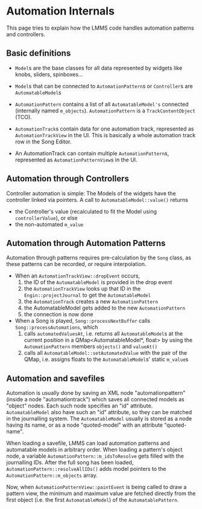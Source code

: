 # Automation Internals

This page tries to explain how the LMMS code handles automation patterns and controllers.

## Basic definitions

* `Model`s are the base classes for all data represented by widgets like knobs, sliders, spinboxes...
* `Model`s that can be connected to `AutomationPattern`s or `Controller`s are `AutomatableModel`s
* `AutomationPattern` contains a list of all `AutomatableModel's` connected (internally named `m_objects`). `AutomationPattern` is a `TrackContentObject` (TCO).

* `AutomationTrack`s contain data for one automation track, represented as `AutomationTrackView` in the UI. This is basically
  a whole automation track row in the Song Editor.
* An AutomationTrack can contain multiple `AutomationPattern`s, represented as `AutomationPatternView`s in the UI.

## Automation through Controllers

Controller automation is simple: The Models of the widgets have the controller linked via pointers. A call to `AutomatableModel::value()` returns

* the Controller's value (recalculated to fit the Model using `controllerValue`), or else
* the non-automated `m_value`

## Automation through Automation Patterns

Automation through patterns requires pre-calculation by the `Song` class, as these patterns can be recorded, or require interpolation.

* When an `AutomationTrackView::dropEvent` occurs,
  1. the ID of the `AutomatableModel` is provided in the drop event
  2. the `AutomationTrackView` looks up that ID in the `Engin::projectJournal` to get the `AutomatableModel`
  3. the `AutomationTrack` creates a new `AutomationPattern`
  4. the AutomatableModel gets added to the new `AutomationPattern`
  5. the connection is now done
* When a Song is played, `Song::processNextBuffer` calls `Song::processAutomations`, which
  1. calls `automatedValuesAt`, i.e. returns all `AutomatableModel`s at the current position in a QMap<AutomatableModel*, float> by using the `AutomationPattern` members `objects()` and `valueAt()`
  2. calls all `AutomatableModel::setAutomatedValue` with the pair of the QMap, i.e. assigns floats to the `AutomatableModel`s' static `m_value`s

## Automation and savefiles

Automation is usually done by saving an XML node "automationpattern" (inside a node "automationtrack") which saves all connected models as "object" nodes. Each such node specifies an "id" attribute. `AutomatableModel` also have such an "id" attribute, so they can be matched in the journalling system. The `AutomatableModel` usually is stored as a node having its name, or as a node "quoted-model" with an attribute "quoted-name".

When loading a savefile, LMMS can load automation patterns and automatable models in arbitrary order. When loading a pattern's object node, a variable `AutomationPattern::m_idsToResolve` gets filled with the journalling IDs. After the full song has been loaded, `AutomationPattern::resolveAllIDs()` adds model pointers to the `AutomationPattern::m_objects` array.

Now, when `AutomationPatternView::paintEvent` is being called to draw a pattern view, the minimum and maximum value are fetched directly from the first object (i.e. the first `AutomatableModel`) of the `AutomatablePattern`.
